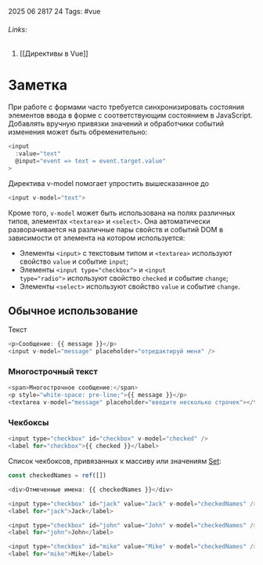 2025 06 2817 24
Tags: #vue 
###### Links: 
1) [[Директивы в Vue]]
# Заметка
При работе с формами часто требуется синхронизировать состояния элементов ввода в форме с соответствующим состоянием в JavaScript. Добавлять вручную привязки значений и обработчики событий изменения может быть обременительно:
```js
<input
  :value="text"
  @input="event => text = event.target.value"
>
```
Директива v-model помогает упростить вышесказанное до 
```js
<input v-model="text">
```
Кроме того, `v-model` может быть использована на полях различных типов, элементах `<textarea>` и `<select>`. Она автоматически разворачивается на различные пары свойств и событий DOM в зависимости от элемента на котором используется:

- Элементы `<input>` с текстовым типом и `<textarea>` используют свойство `value` и событие `input`;
- Элементы `<input type="checkbox">` и `<input type="radio">` используют свойство `checked` и событие `change`;
- Элементы `<select>` используют свойство `value` и событие `change`.

## Обычное использование
Текст
```js
<p>Сообщение: {{ message }}</p>
<input v-model="message" placeholder="отредактируй меня" />
```

### Многострочный текст
```js
<span>Многострочное сообщение:</span>
<p style="white-space: pre-line;">{{ message }}</p>
<textarea v-model="message" placeholder="введите несколько строчек"></textarea>
```

### Чекбоксы
```js
<input type="checkbox" id="checkbox" v-model="checked" />
<label for="checkbox">{{ checked }}</label>
```
Список чекбоксов, привязанных к массиву или значениям [Set](https://developer.mozilla.org/en-US/docs/Web/JavaScript/Reference/Global_Objects/Set):
```js
const checkedNames = ref([])

<div>Отмеченные имена: {{ checkedNames }}</div>

<input type="checkbox" id="jack" value="Jack" v-model="checkedNames" />
<label for="jack">Jack</label>

<input type="checkbox" id="john" value="John" v-model="checkedNames" />
<label for="john">John</label>

<input type="checkbox" id="mike" value="Mike" v-model="checkedNames" />
<label for="mike">Mike</label>
```
